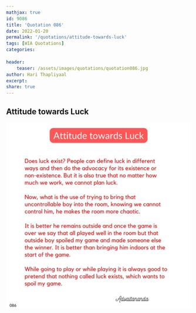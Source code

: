 ```yaml
---
mathjax: true
id: 9086
title: 'Quotation 086'
date: 2022-01-20
permalink: '/quotations/attitude-towards-luck'
tags: [WIA Quotations] 
categories: 

header:
    teaser: /assets/images/quotations/quotation086.jpg
author: Hari Thapliyaal 
excerpt:
share: true 
---
```


## Attitude towards Luck

![Attitude towards Luck](/assets/images/quotations/quotation086.jpg)
